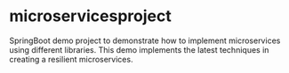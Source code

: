 # microservicesproject
SpringBoot demo project to demonstrate how to implement microservices using different libraries. This demo implements the latest techniques  in creating a resilient microservices.
